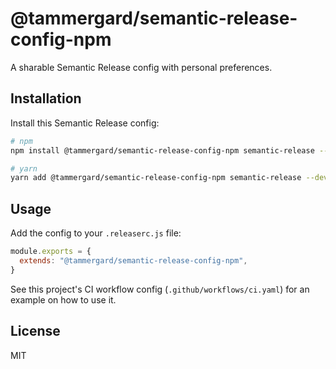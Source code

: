 # @tammergard/semantic-release-config-npm

A sharable Semantic Release config with personal preferences.

## Installation

Install this Semantic Release config:

```bash
# npm
npm install @tammergard/semantic-release-config-npm semantic-release --save-dev

# yarn
yarn add @tammergard/semantic-release-config-npm semantic-release --dev
```

## Usage

Add the config to your `.releaserc.js` file:

```js
module.exports = {
  extends: "@tammergard/semantic-release-config-npm",
}
```

See this project's CI workflow config (`.github/workflows/ci.yaml`) for an example on how to use it.

## License

MIT
